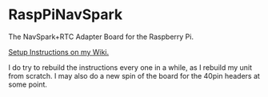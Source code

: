 RaspPiNavSpark
==============

The NavSpark+RTC Adapter Board for the Raspberry Pi.

[Setup Instructions on my Wiki.](http://brandon.penglase.net/index.php?title=NavSpark_GPS%2BGLONASS_Stratum-1_NTP_Time_Source_with_a_Raspberry_Pi)

I do try to rebuild the instructions every one in a while, as I rebuild my unit from scratch. I may also do a new spin of the board for the 40pin headers at some point.
